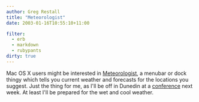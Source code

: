 ```yaml
---
author: Greg Restall
title: "Meteorologist"
date: 2003-01-16T10:55:10+11:00

filter:
  - erb
  - markdown
  - rubypants
dirty: true
---
```


<p>Mac OS X users might be interested in <a href="http://homepage.mac.com/fahrenba/meteo/meteo.html">Meteorologist</a>, a menubar or dock thingy which tells you current weather and forecasts for the locations you suggest.  Just the thing for me, as I'll be off in Dunedin at a <a href="http://www.otago.ac.nz/philosophy/hume/index.html">conference</a> next week.  At least I'll be prepared for the wet and cool weather.</p>

